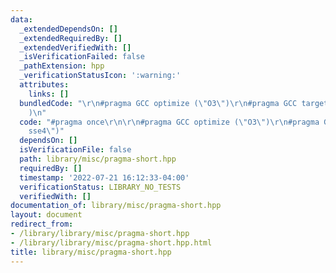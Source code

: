```yaml
---
data:
  _extendedDependsOn: []
  _extendedRequiredBy: []
  _extendedVerifiedWith: []
  _isVerificationFailed: false
  _pathExtension: hpp
  _verificationStatusIcon: ':warning:'
  attributes:
    links: []
  bundledCode: "\r\n#pragma GCC optimize (\"O3\")\r\n#pragma GCC target (\"sse4\"\
    )\n"
  code: "#pragma once\r\n\r\n#pragma GCC optimize (\"O3\")\r\n#pragma GCC target (\"\
    sse4\")"
  dependsOn: []
  isVerificationFile: false
  path: library/misc/pragma-short.hpp
  requiredBy: []
  timestamp: '2022-07-21 16:12:33-04:00'
  verificationStatus: LIBRARY_NO_TESTS
  verifiedWith: []
documentation_of: library/misc/pragma-short.hpp
layout: document
redirect_from:
- /library/library/misc/pragma-short.hpp
- /library/library/misc/pragma-short.hpp.html
title: library/misc/pragma-short.hpp
---
```

